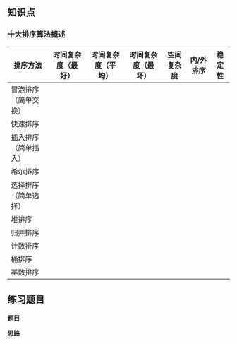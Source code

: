 ## 知识点

### 十大排序算法概述

| 排序方法 | 时间复杂度（最好） | 时间复杂度（平均） | 时间复杂度（最坏） | 空间复杂度 | 内/外排序 | 稳定性 |
| ---- | ---- | ---- | ---- | ---- | ---- | ---- |
| 冒泡排序（简单交换） |  |  |  |  |  |  |
| 快速排序 |  |  |  |  |  |  |
| 插入排序（简单插入） |  |  |  |  |  |  |
| 希尔排序 |  |  |  |  |  |  |
| 选择排序（简单选择） |  |  |  |  |  |  |
| 堆排序 |  |  |  |  |  |  |
| 归并排序 |  |  |  |  |  |  |
| 计数排序 |  |  |  |  |  |  |
| 桶排序 |  |  |  |  |  |  |
| 基数排序 |  |  |  |  |  |  |



## 练习题目

**题目**

**思路**
